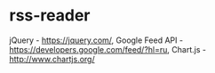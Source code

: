 # rss-reader
jQuery - https://jquery.com/, Google Feed API - https://developers.google.com/feed/?hl=ru, Chart.js - http://www.chartjs.org/
